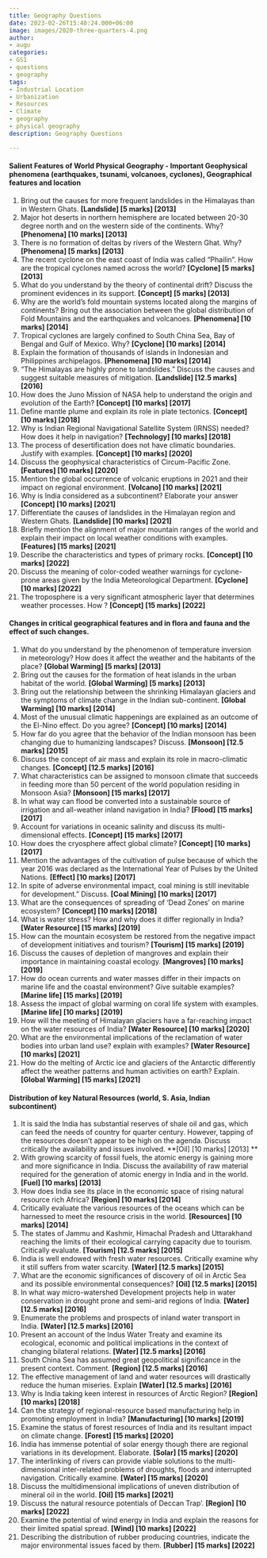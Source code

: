 ```yaml
---
title: Geography Questions
date: 2023-02-26T15:40:24.000+06:00
image: images/2020-three-quarters-4.png
author:
- augu
categories:
- GS1
- questions
- geography
tags:
- Industrial Location
- Urbanization
- Resources
- Climate
- geography
- physical geography
description: Geography Questions

---
```


#### Salient Features of World Physical Geography - Important Geophysical phenomena (earthquakes, tsunami, volcanoes, cyclones), Geographical features and location

1. Bring out the causes for more frequent landslides in the Himalayas than in Western Ghats. **[Landslide] [5 marks] [2013]**
2. Major hot deserts in northern hemisphere are located between 20-30 degree north and on the western side of the continents. Why? **[Phenomena] [10 marks] [2013]**
3. There is no formation of deltas by rivers of the Western Ghat. Why? **[Phenomena] [5 marks] [2013]**
4. The recent cyclone on the east coast of India was called “Phailin”. How are the tropical cyclones named across the world? **[Cyclone] [5 marks] [2013]**
5. What do you understand by the theory of continental drift? Discuss the prominent evidences in its support. **[Concept] [5 marks] [2013]**
6. Why are the world’s fold mountain systems located along the margins of continents? Bring out the association between the global distribution of Fold Mountains and the earthquakes and volcanoes. **[Phenomena] [10 marks] [2014]**
7. Tropical cyclones are largely confined to South China Sea, Bay of Bengal and Gulf of Mexico. Why? **[Cyclone] [10 marks] [2014]**
8. Explain the formation of thousands of islands in Indonesian and Philippines archipelagos. **[Phenomena] [10 marks] [2014]**
9. “The Himalayas are highly prone to landslides.” Discuss the causes and suggest suitable measures of mitigation. **[Landslide] [12.5 marks] [2016]**
10. How does the Juno Mission of NASA help to understand the origin and evolution of the Earth? **[Concept] [10 marks] [2017]**
11. Define mantle plume and explain its role in plate tectonics. **[Concept] [10 marks] [2018]**
12. Why is Indian Regional Navigational Satellite System (IRNSS) needed? How does it help in navigation? **[Technology] [10 marks] [2018]**
13. The process of desertification does not have climatic boundaries. Justify with examples. **[Concept] [10 marks] [2020]**
14. Discuss the geophysical characteristics of Circum-Pacific Zone. **[Features] [10 marks] [2020]**
15. Mention the global occurrence of volcanic eruptions in 2021 and their impact on regional environment. **[Volcano] [10 marks] [2021]**
16. Why is India considered as a subcontinent? Elaborate your answer  **[Concept] [10 marks] [2021]**
17.  Differentiate the causes of landslides in the Himalayan region and Western Ghats. **[Landslide] [10 marks] [2021]**
18. Briefly mention the alignment of major mountain ranges of the world and explain their impact on local weather conditions with examples. **[Features] [15 marks] [2021]**
19. Describe the characteristics and types of primary rocks. **[Concept] [10 marks] [2022]**
20. Discuss the meaning of color-coded weather warnings for cyclone-prone areas given by the India Meteorological Department. **[Cyclone] [10 marks] [2022]**
21. The troposphere is a very significant atmospheric layer that determines weather processes. How ?  **[Concept] [15 marks] [2022]**

#### Changes in critical geographical features and in flora and fauna and the effect of such changes.

1. What do you understand by the phenomenon of temperature inversion in meteorology? How does it affect the weather and the habitants of the place? **[Global Warming] [5 marks] [2013]**
2. Bring out the causes for the formation of heat islands in the urban habitat of the world. **[Global Warming] [5 marks] [2013]**
3. Bring out the relationship between the shrinking Himalayan glaciers and the symptoms of climate change in the Indian sub-continent. **[Global Warming] [10 marks] [2014]**
4. Most of the unusual climatic happenings are explained as an outcome of the El-Nino effect. Do you agree? **[Concept] [10 marks] [2014]**
5. How far do you agree that the behavior of the Indian monsoon has been changing due to humanizing landscapes? Discuss. **[Monsoon] [12.5 marks] [2015]**
6. Discuss the concept of air mass and explain its role in macro-climatic changes. **[Concept] [12.5 marks] [2016]**
7. What characteristics can be assigned to monsoon climate that succeeds in feeding more than 50 percent of the world population residing in Monsoon Asia? **[Monsoon] [15 marks] [2017]**
8. In what way can flood be converted into a sustainable source of irrigation and all-weather inland navigation in India? **[Flood] [15 marks] [2017]**
9. Account for variations in oceanic salinity and discuss its multi-dimensional effects. **[Concept] [15 marks] [2017]**
10. How does the cryosphere affect global climate? **[Concept] [10 marks] [2017]**
11. Mention the advantages of the cultivation of pulse because of which the year 2016 was declared as the International Year of Pulses by the United Nations. **[Effect] [10 marks] [2017]**
12. In spite of adverse environmental impact, coal mining is still inevitable for development.” Discuss. **[Coal Mining] [10 marks] [2017]**
13. What are the consequences of spreading of ‘Dead Zones’ on marine ecosystem? **[Concept] [10 marks] [2018]**
14. What is water stress? How and why does it differ regionally in India? **[Water Resource] [15 marks] [2019]**
15. How can the mountain ecosystem be restored from the negative impact of development initiatives and tourism? **[Tourism] [15 marks] [2019]**
16. Discuss the causes of depletion of mangroves and explain their importance in maintaining coastal ecology.  **[Mangroves] [10 marks] [2019]**
17. How do ocean currents and water masses differ in their impacts on marine life and the coastal environment? Give suitable examples? **[Marine life] [15 marks] [2019]**
18. Assess the impact of global warming on coral life system with examples. **[Marine life] [10 marks] [2019]**
19. How will the meeting of Himalayan glaciers have a far-reaching impact on the water resources of India? **[Water Resource] [10 marks] [2020]**
20. What are the environmental implications of the reclamation of water bodies into urban land use? explain with examples?  **[Water Resource] [10 marks] [2021]**
21.  How do the melting of Arctic ice and glaciers of the Antarctic differently affect the weather patterns and human activities on earth? Explain. **[Global Warming] [15 marks] [2021]**

#### Distribution of key Natural Resources (world, S. Asia, Indian subcontinent)

1. It is said the India has substantial reserves of shale oil and gas, which can feed the needs of country for quarter century. However, tapping of the resources doesn’t appear to be high on the agenda. Discuss critically the availability and issues involved. **[Oil] [10 marks] [2013] **
2. With growing scarcity of fossil fuels, the atomic energy is gaining more and more significance in India. Discuss the availability of raw material required for the generation of atomic energy in India and in the world. **[Fuel] [10 marks] [2013]**
3. How does India see its place in the economic space of rising natural resource rich Africa? **[Region] [10 marks] [2014]**
4. Critically evaluate the various resources of the oceans which can be harnessed to meet the resource crisis in the world. **[Resources] [10 marks] [2014]**
5. The states of Jammu and Kashmir, Himachal Pradesh and Uttarakhand reaching the limits of their ecological carrying capacity due to tourism. Critically evaluate. **[Tourism] [12.5 marks] [2015]**
6. India is well endowed with fresh water resources. Critically examine why it still suffers from water scarcity. **[Water] [12.5 marks] [2015]**
7. What are the economic significances of discovery of oil in Arctic Sea and its possible environmental consequences? **[Oil] [12.5 marks] [2015]**
8. In what way micro-watershed Development projects help in water conservation in drought prone and semi-arid regions of India. **[Water] [12.5 marks] [2016]**
9. Enumerate the problems and prospects of inland water transport in India. **[Water] [12.5 marks] [2016]**
10. Present an account of the Indus Water Treaty and examine its ecological, economic and political implications in the context of changing bilateral relations. **[Water] [12.5 marks] [2016]**
11. South China Sea has assumed great geopolitical significance in the present context. Comment. **[Region] [12.5 marks] [2016]**
12. The effective management of land and water resources will drastically reduce the human miseries. Explain **[Water] [12.5 marks] [2016]**
13. Why is India taking keen interest in resources of Arctic Region? **[Region] [10 marks] [2018]**
14. Can the strategy of regional-resource based manufacturing help in promoting employment in India? **[Manufacturing] [10 marks] [2019]**
15. Examine the status of forest resources of India and its resultant impact on climate change. **[Forest] [15 marks] [2020]**
16. India has immense potential of solar energy though there are regional variations in its development. Elaborate. **[Solar] [15 marks] [2020]**
17. The interlinking of rivers can provide viable solutions to the multi-dimensional inter-related problems of droughts, floods and interrupted navigation. Critically examine. **[Water] [15 marks] [2020]**
18. Discuss the multidimensional implications of uneven distribution of mineral oil in the world. **[Oil] [15 marks] [2021]**
19. Discuss the natural resource potentials of Deccan Trap’. **[Region] [10 marks] [2022]**
20. Examine the potential of wind energy in India and explain the reasons for their limited spatial spread. **[Wind] [10 marks] [2022]**
21. Describing the distribution of rubber producing countries, indicate the major environmental issues faced by them. **[Rubber] [15 marks] [2022]**
